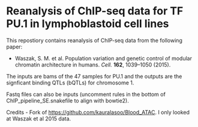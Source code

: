 # Reanalysis of ChIP-seq data for TF PU.1 in lymphoblastoid cell lines

This repostiory contains reanalysis of ChIP-seq data from the following paper:

* Waszak, S. M. et al. Population variation and genetic control of modular chromatin architecture in humans. *Cell.* **162**, 1039–1050 (2015).

The inputs are bams of the 47 samples for PU.1 and the outputs are the signficant binding QTLs (bQTLs) for chromosome 1. 

Fastq files can also be inputs (uncomment rules in the bottom of ChIP_pipeline_SE.snakefile to align with bowtie2).

Credits - Fork of https://github.com/kauralasoo/Blood_ATAC. I only looked at Waszak et al 2015 data.